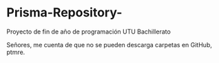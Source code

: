 # Prisma-Repository-
Proyecto de fin de año de programación UTU Bachillerato 

Señores, me cuenta de que no se pueden descarga carpetas en GitHub, ptmre.
